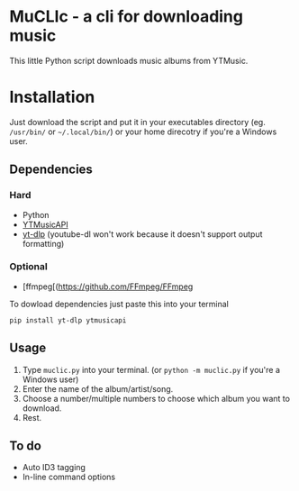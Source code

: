 # MuCLIc - a cli for downloading music
This little Python script downloads music albums from YTMusic.


# Installation

Just download the script and put it in your executables directory (eg. `/usr/bin/` or `~/.local/bin/`) or your home direcotry if you're a Windows user.

## Dependencies

### Hard
 - Python
 - [YTMusicAPI](https://github.com/sigma67/ytmusicapi)
 - [yt-dlp](https://github.com/yt-dlp/yt-dlp) (youtube-dl won't work because it doesn't support output formatting)
 
### Optional
 - [ffmpeg[(https://github.com/FFmpeg/FFmpeg
 
 To dowload dependencies just paste this into your terminal

    pip install yt-dlp ytmusicapi

## Usage

 1. Type `muclic.py` into your terminal. (or `python -m muclic.py` if you're a Windows user)
 2. Enter the name of the album/artist/song.
 3. Choose a number/multiple numbers to choose which album you want to download.
 4. Rest.

## To do

 - Auto ID3 tagging
 - In-line command options
